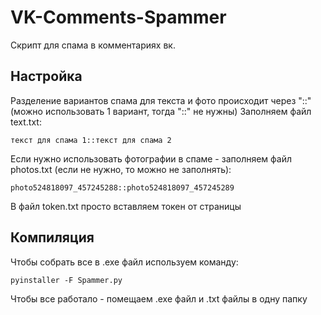 # VK-Comments-Spammer
Скрипт для спама в комментариях вк.
## Настройка
Разделение вариантов спама для текста и фото происходит через "::" (можно использовать 1 вариант, тогда "::" не нужны)
Заполняем файл text.txt:
```
текст для спама 1::текст для спама 2
```
Если нужно использовать фотографии в спаме - заполняем файл photos.txt (если не нужно, то можно не заполнять):
```
photo524818097_457245288::photo524818097_457245289
```
В файл token.txt просто вставляем токен от страницы
## Компиляция
Чтобы собрать все в .exe файл используем команду:
```
pyinstaller -F Spammer.py
```
Чтобы все работало - помещаем .exe файл и .txt файлы в одну папку
